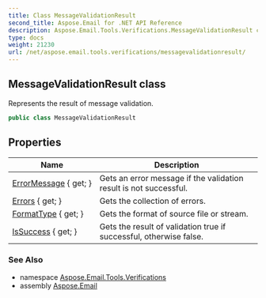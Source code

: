 ```yaml
---
title: Class MessageValidationResult
second_title: Aspose.Email for .NET API Reference
description: Aspose.Email.Tools.Verifications.MessageValidationResult class. Represents the result of message validation
type: docs
weight: 21230
url: /net/aspose.email.tools.verifications/messagevalidationresult/
---
```

## MessageValidationResult class

Represents the result of message validation.

```csharp
public class MessageValidationResult
```

## Properties

| Name | Description |
| --- | --- |
| [ErrorMessage](../../aspose.email.tools.verifications/messagevalidationresult/errormessage/) { get; } | Gets an error message if the validation result is not successful. |
| [Errors](../../aspose.email.tools.verifications/messagevalidationresult/errors/) { get; } | Gets the collection of errors. |
| [FormatType](../../aspose.email.tools.verifications/messagevalidationresult/formattype/) { get; } | Gets the format of source file or stream. |
| [IsSuccess](../../aspose.email.tools.verifications/messagevalidationresult/issuccess/) { get; } | Gets the result of validation true if successful, otherwise false. |

### See Also

* namespace [Aspose.Email.Tools.Verifications](../../aspose.email.tools.verifications/)
* assembly [Aspose.Email](../../)


